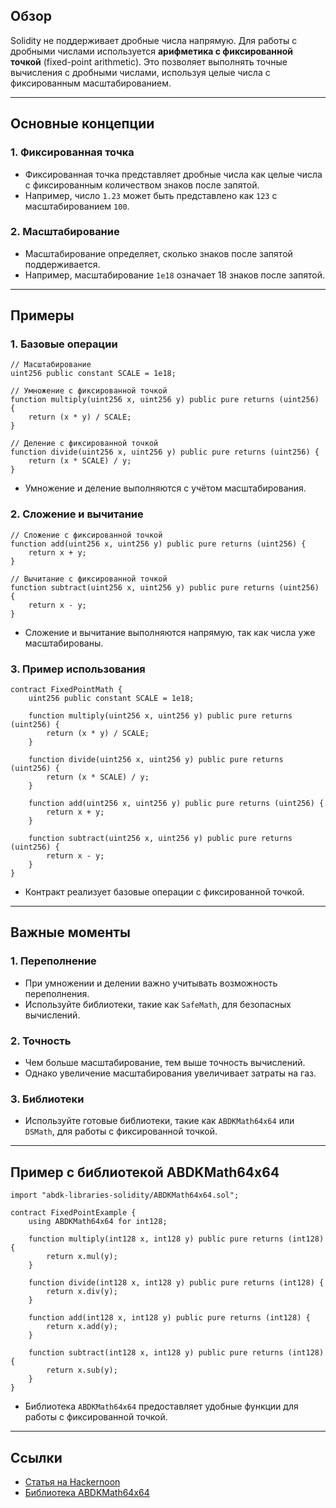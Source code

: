 ## Обзор
Solidity не поддерживает дробные числа напрямую. Для работы с дробными числами используется **арифметика с фиксированной точкой** (fixed-point arithmetic). Это позволяет выполнять точные вычисления с дробными числами, используя целые числа с фиксированным масштабированием.

---

## Основные концепции

### 1. **Фиксированная точка**
- Фиксированная точка представляет дробные числа как целые числа с фиксированным количеством знаков после запятой.
- Например, число `1.23` может быть представлено как `123` с масштабированием `100`.

### 2. **Масштабирование**
- Масштабирование определяет, сколько знаков после запятой поддерживается.
- Например, масштабирование `1e18` означает 18 знаков после запятой.

---

## Примеры

### 1. Базовые операции
```solidity
// Масштабирование
uint256 public constant SCALE = 1e18;

// Умножение с фиксированной точкой
function multiply(uint256 x, uint256 y) public pure returns (uint256) {
    return (x * y) / SCALE;
}

// Деление с фиксированной точкой
function divide(uint256 x, uint256 y) public pure returns (uint256) {
    return (x * SCALE) / y;
}
```
- Умножение и деление выполняются с учётом масштабирования.

### 2. Сложение и вычитание
```solidity
// Сложение с фиксированной точкой
function add(uint256 x, uint256 y) public pure returns (uint256) {
    return x + y;
}

// Вычитание с фиксированной точкой
function subtract(uint256 x, uint256 y) public pure returns (uint256) {
    return x - y;
}
```
- Сложение и вычитание выполняются напрямую, так как числа уже масштабированы.

### 3. Пример использования
```solidity
contract FixedPointMath {
    uint256 public constant SCALE = 1e18;

    function multiply(uint256 x, uint256 y) public pure returns (uint256) {
        return (x * y) / SCALE;
    }

    function divide(uint256 x, uint256 y) public pure returns (uint256) {
        return (x * SCALE) / y;
    }

    function add(uint256 x, uint256 y) public pure returns (uint256) {
        return x + y;
    }

    function subtract(uint256 x, uint256 y) public pure returns (uint256) {
        return x - y;
    }
}
```
- Контракт реализует базовые операции с фиксированной точкой.

---

## Важные моменты

### 1. **Переполнение**
- При умножении и делении важно учитывать возможность переполнения.
- Используйте библиотеки, такие как `SafeMath`, для безопасных вычислений.

### 2. **Точность**
- Чем больше масштабирование, тем выше точность вычислений.
- Однако увеличение масштабирования увеличивает затраты на газ.

### 3. **Библиотеки**
- Используйте готовые библиотеки, такие как `ABDKMath64x64` или `DSMath`, для работы с фиксированной точкой.

---

## Пример с библиотекой ABDKMath64x64
```solidity
import "abdk-libraries-solidity/ABDKMath64x64.sol";

contract FixedPointExample {
    using ABDKMath64x64 for int128;

    function multiply(int128 x, int128 y) public pure returns (int128) {
        return x.mul(y);
    }

    function divide(int128 x, int128 y) public pure returns (int128) {
        return x.div(y);
    }

    function add(int128 x, int128 y) public pure returns (int128) {
        return x.add(y);
    }

    function subtract(int128 x, int128 y) public pure returns (int128) {
        return x.sub(y);
    }
}
```
- Библиотека `ABDKMath64x64` предоставляет удобные функции для работы с фиксированной точкой.

---

## Ссылки
- [Статья на Hackernoon](https://hackernoon.com/fixed-point-math-in-solidity-616f4508c6e8)
- [Библиотека ABDKMath64x64](https://github.com/abdk-consulting/abdk-libraries-solidity)